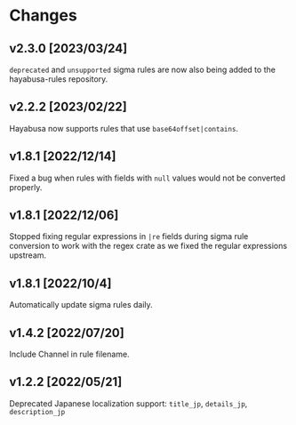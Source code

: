 # Changes

## v2.3.0 [2023/03/24] 

`deprecated` and `unsupported` sigma rules are now also being added to the hayabusa-rules repository.

## v2.2.2 [2023/02/22] 

Hayabusa now supports rules that use `base64offset|contains`.

## v1.8.1 [2022/12/14] 

Fixed a bug when rules with fields with `null` values would not be converted properly.

## v1.8.1 [2022/12/06] 

Stopped fixing regular expressions in `|re` fields during sigma rule conversion to work with the regex crate as we fixed the regular expressions upstream.

## v1.8.1 [2022/10/4] 

Automatically update sigma rules daily.

## v1.4.2 [2022/07/20]

Include Channel in rule filename.

## v1.2.2 [2022/05/21]

Deprecated Japanese localization support: `title_jp`, `details_jp`, `description_jp`